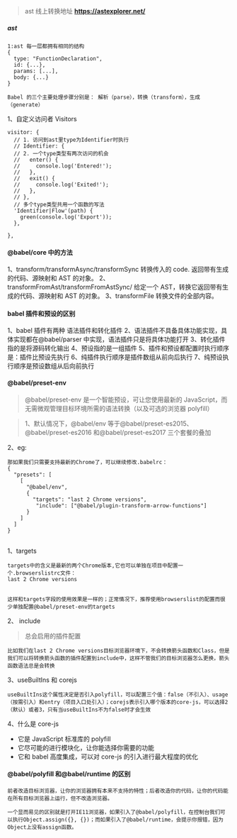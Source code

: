 > ast 线上转换地址
> **https://astexplorer.net/**

##### ast

```
1:ast 每一层都拥有相同的结构
{
  type: "FunctionDeclaration",
  id: {...},
  params: [...],
  body: {...}
}

Babel 的三个主要处理步骤分别是： 解析（parse），转换（transform），生成（generate）
```

1、自定义访问者 Visitors

```
visitor: {
  // 1. 访问到ast里type为Identifier时执行
  // Identifier: {
  // 2. 一个type类型有两次访问的机会
  //   enter() {
  //     console.log('Entered!');
  //   },
  //   exit() {
  //     console.log('Exited!');
  //   },
  // },
  // 多个type类型共用一个函数的写法
  'Identifier|Flow'(path) {
    green(console.log('Export'));
  },

},
```

#### @babel/core 中的方法

1、transform/transformAsync/transformSync 转换传入的 code. 返回带有生成的代码、源映射和 AST 的对象。
2、transformFromAst/transformFromAstSync/ 给定一个 AST，转换它返回带有生成的代码、源映射和 AST 的对象。
3、transformFile 转换文件的全部内容。

#### babel 插件和预设的区别

1、babel 插件有两种 语法插件和转化插件
2、语法插件不具备具体功能实现，具体实现都在@babel/parser 中实现，语法插件只是将具体功能打开
3、转化插件指的是将源码转化输出
4、预设指的是一组插件
5、插件和预设都配置时执行顺序是：插件比预设先执行
6、纯插件执行顺序是插件数组从前向后执行
7、纯预设执行顺序是预设数组从后向前执行

#### @babel/preset-env

> @babel/preset-env 是一个智能预设，可让您使用最新的 JavaScript，而无需微观管理目标环境所需的语法转换（以及可选的浏览器 polyfill）

> 1、默认情况下，@babel/env 等于@babel/preset-es2015、@babel/preset-es2016 和@babel/preset-es2017 三个套餐的叠加

2、eg:

```
那如果我们只需要支持最新的Chrome了，可以继续修改.babelrc：
{
  "presets": [
    [
      "@babel/env",
      {
        "targets": "last 2 Chrome versions",
         "include": ["@babel/plugin-transform-arrow-functions"]
      }
    ]
  ]
}


```

1、targets

```
targets中的含义是最新的两个Chrome版本,它也可以单独在项目中配置一个.browserslistrc文件：
last 2 Chrome versions


这样和targets字段的使用效果是一样的；正常情况下，推荐使用browserslist的配置而很少单独配置@babel/preset-env的targets
```

2、 include

> 总会启用的插件配置

```
比如我们在last 2 Chrome versions目标浏览器环境下，不会转换箭头函数和Class，但是我们可以将转换箭头函数的插件配置到include中，这样不管我们的目标浏览器怎么更换，箭头函数语法总是会转换
```

3、useBuiltIns 和 corejs

```
useBuiltIns这个属性决定是否引入polyfill，可以配置三个值：false（不引入）、usage（按需引入）和entry（项目入口处引入）；corejs表示引入哪个版本的core-js，可以选择2（默认）或者3，只有当useBuiltIns不为false时才会生效
```

4、什么是 core-js

- 它是 JavaScript 标准库的 polyfill
- 它尽可能的进行模块化，让你能选择你需要的功能
- 它和 babel 高度集成，可以对 core-js 的引入进行最大程度的优化

#### @babel/polyfill 和@babel/runtime 的区别

```
前者改造目标浏览器，让你的浏览器拥有本来不支持的特性；后者改造你的代码，让你的代码能在所有目标浏览器上运行，但不改造浏览器。

一个显而易见的区别就是打开IE11浏览器，如果引入了@babel/polyfill，在控制台我们可以执行Object.assign({}, {})；而如果引入了@babel/runtime，会提示你报错，因为Object上没有assign函数。
```
